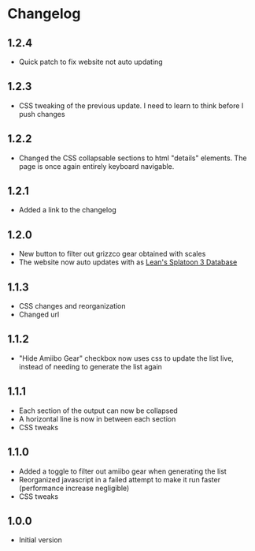 # Changelog
## 1.2.4
- Quick patch to fix website not auto updating
## 1.2.3
- CSS tweaking of the previous update. I need to learn to think before I push changes
## 1.2.2
- Changed the CSS collapsable sections to html "details" elements. The page is once again entirely keyboard navigable.
## 1.2.1
- Added a link to the changelog
## 1.2.0
- New button to filter out grizzco gear obtained with scales
- The website now auto updates with as [Lean's Splatoon 3 Database](https://leanny.github.io/splat3/database.html)
## 1.1.3
- CSS changes and reorganization
- Changed url
## 1.1.2
- "Hide Amiibo Gear" checkbox now uses css to update the list live, instead of needing to generate the list again
## 1.1.1
- Each section of the output can now be collapsed
- A horizontal line is now in between each section
- CSS tweaks
## 1.1.0
- Added a toggle to filter out amiibo gear when generating the list
- Reorganized javascript in a failed attempt to make it run faster (performance increase negligible)
- CSS tweaks
## 1.0.0
- Initial version
